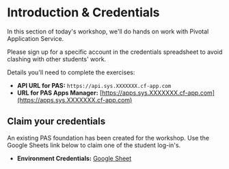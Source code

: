 # Introduction & Credentials

In this section of today's workshop, we'll do hands on work with Pivotal Application Service.

Please sign up for a specific account in the credentials spreadsheet to avoid clashing with other students' work.

Details you'll need to complete the exercises:

  * **API URL for PAS:** `https://api.sys.XXXXXXX.cf-app.com`
  * **URL for PAS Apps Manager:** [https://apps.sys.XXXXXXX.cf-app.com](https://apps.sys.XXXXXXX.cf-app.com)

## Claim your credentials

An existing PAS foundation has been created for the workshop. Use the Google Sheets link below to claim one of the student log-in's.

* **Environment Credentials:** [Google Sheet](https://docs.google.com/spreadsheets/d/XXXXXXX)